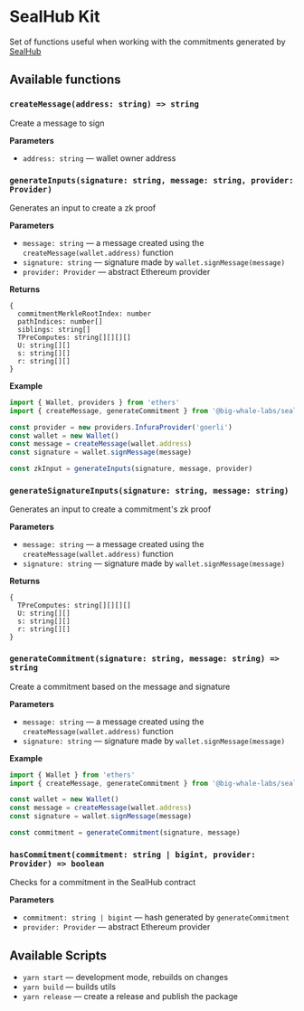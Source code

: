 # SealHub Kit

Set of functions useful when working with the commitments generated by [SealHub](https://hub.sealc.red)

## Available functions

### `createMessage(address: string) => string`

Create a message to sign

**Parameters**

- `address: string` — wallet owner address

### `generateInputs(signature: string, message: string, provider: Provider)`

Generates an input to create a zk proof

**Parameters**

- `message: string` — a message created using the `createMessage(wallet.address)` function
- `signature: string` — signature made by `wallet.signMessage(message)`
- `provider: Provider` — abstract Ethereum provider

**Returns**

```
{
  commitmentMerkleRootIndex: number
  pathIndices: number[]
  siblings: string[]
  TPreComputes: string[][][][]
  U: string[][]
  s: string[][]
  r: string[][]
}
```

**Example**

```ts
import { Wallet, providers } from 'ethers'
import { createMessage, generateCommitment } from '@big-whale-labs/seal-hub-kit'

const provider = new providers.InfuraProvider('goerli')
const wallet = new Wallet()
const message = createMessage(wallet.address)
const signature = wallet.signMessage(message)

const zkInput = generateInputs(signature, message, provider)
```

### `generateSignatureInputs(signature: string, message: string)`

Generates an input to create a commitment's zk proof

**Parameters**

- `message: string` — a message created using the `createMessage(wallet.address)` function
- `signature: string` — signature made by `wallet.signMessage(message)`

**Returns**

```
{
  TPreComputes: string[][][][]
  U: string[][]
  s: string[][]
  r: string[][]
}
```

### `generateCommitment(signature: string, message: string) => string`

Create a commitment based on the message and signature

**Parameters**

- `message: string` — a message created using the `createMessage(wallet.address)` function
- `signature: string` — signature made by `wallet.signMessage(message)`

**Example**

```ts
import { Wallet } from 'ethers'
import { createMessage, generateCommitment } from '@big-whale-labs/seal-hub-kit'

const wallet = new Wallet()
const message = createMessage(wallet.address)
const signature = wallet.signMessage(message)

const commitment = generateCommitment(signature, message)
```

### `hasCommitment(commitment: string | bigint, provider: Provider) => boolean`

Checks for a commitment in the SealHub contract

**Parameters**

- `commitment: string | bigint` — hash generated by `generateCommitment`
- `provider: Provider` — abstract Ethereum provider

## Available Scripts

- `yarn start` — development mode, rebuilds on changes
- `yarn build` — builds utils
- `yarn release` — create a release and publish the package
